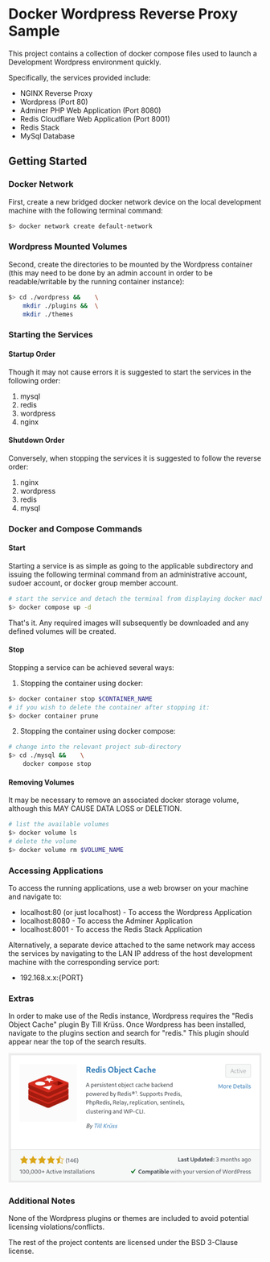 # Docker Wordpress Reverse Proxy Sample

This project contains a collection of docker compose files used to launch a Development Wordpress environment quickly.

Specifically, the services provided include:
- NGINX Reverse Proxy
- Wordpress (Port 80)
- Adminer PHP Web Application (Port 8080)
- Redis Cloudflare Web Application (Port 8001)
- Redis Stack
- MySql Database

## Getting Started

### Docker Network

First, create a new bridged docker network device on the local development machine with the following terminal command:
```bash
$> docker network create default-network
```

### Wordpress Mounted Volumes

Second, create the directories to be mounted by the Wordpress container (this may need to be done by an admin account in order to be readable/writable by the running container instance):
```bash
$> cd ./wordpress &&    \
    mkdir ./plugins &&  \
    mkdir ./themes
```

### Starting the Services

#### Startup Order

Though it may not cause errors it is suggested to start the services in the following order:

1. mysql
2. redis
3. wordpress
4. nginx

#### Shutdown Order

Conversely, when stopping the services it is suggested to follow the reverse order:

1. nginx
2. wordpress
3. redis
4. mysql

### Docker and Compose Commands

#### Start

Starting a service is as simple as going to the applicable subdirectory and issuing the following terminal command from an administrative account, sudoer account, or docker group member account.

```bash
# start the service and detach the terminal from displaying docker machine logs
$> docker compose up -d
```

That's it. Any required images will subsequently be downloaded and any defined volumes will be created.

#### Stop

Stopping a service can be achieved several ways:

1. Stopping the container using docker:
```bash
$> docker container stop $CONTAINER_NAME
# if you wish to delete the container after stopping it:
$> docker container prune
```
2. Stopping the container using docker compose:
```bash
# change into the relevant project sub-directory
$> cd ./mysql &&    \
    docker compose stop
```

#### Removing Volumes

It may be necessary to remove an associated docker storage volume, although this MAY CAUSE DATA LOSS or DELETION.

```bash
# list the available volumes
$> docker volume ls
# delete the volume
$> docker volume rm $VOLUME_NAME
```

### Accessing Applications

To access the running applications, use a web browser on your machine and navigate to:
- localhost:80 (or just localhost) - To access the Wordpress Application
- localhost:8080 - To access the Adminer Application
- localhost:8001 - To access the Redis Stack Application

Alternatively, a separate device attached to the same network may access the services by navigating to the LAN IP address of the host development machine with the corresponding service port:
- 192.168.x.x:{PORT}

### Extras

In order to make use of the Redis instance, Wordpress requires the "Redis Object Cache" plugin By Till Krüss. Once Wordpress has been installed, navigate to the plugins section and search for "redis." This plugin should appear near the top of the search results.

<img src="./images/RedisObjectCachePlugin.png" />

### Additional Notes

None of the Wordpress plugins or themes are included to avoid potential licensing violations/conflicts.

The rest of the project contents are licensed under the BSD 3-Clause license.